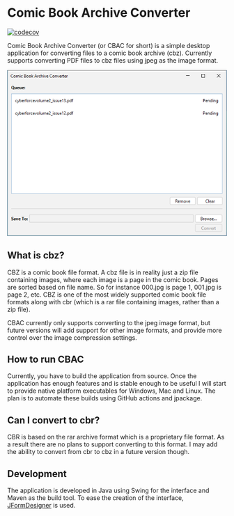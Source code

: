 # Comic Book Archive Converter
[![codecov](https://codecov.io/gh/alehel/cbac/branch/main/graph/badge.svg?token=XDZH5GLCDS)](https://codecov.io/gh/alehel/cbac)

Comic Book Archive Converter (or CBAC for short) is a simple desktop application for converting files to a comic book archive (cbz). Currently supports converting PDF files to cbz files using jpeg as the image format.

![screenshot of application](screenshot.png)

## What is cbz?
CBZ is a comic book file format. A cbz file is in reality just a zip file containing images, where each image is a page in the comic book. Pages are sorted based on file name. So for instance 000.jpg is page 1, 001.jpg is page 2, etc. CBZ is one of the most widely supported comic book file formats along with cbr (which is a rar file containing images, rather than a zip file).

CBAC currently only supports converting to the jpeg image format, but future versions will add support for other image formats, and provide more control over the image compression settings.

## How to run CBAC
Currently, you have to build the application from source. Once the application has enough features and is stable enough to be useful I will start to provide native platform executables for Windows, Mac and Linux. The plan is to automate these builds using GitHub actions and jpackage. 

## Can I convert to cbr?
CBR is based on the rar archive format which is a proprietary file format. As a result there are no plans to support converting to this format. I may add the ability to convert from cbr to cbz in a future version though.

## Development
The application is developed in Java using Swing for the interface and Maven as the build tool. To ease the creation of the interface, [JFormDesigner](https://www.formdev.com/) is used.
